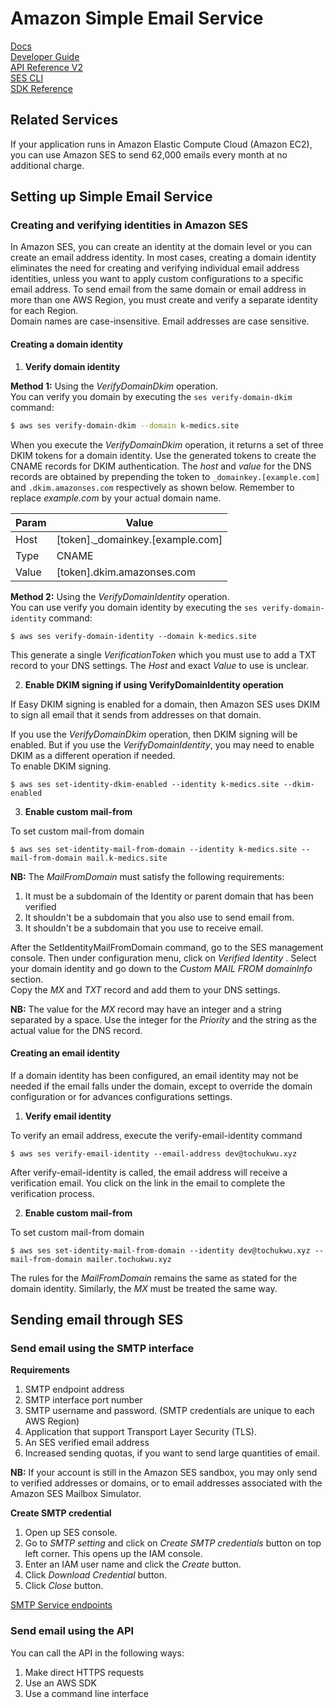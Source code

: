 # Amazon Simple Email Service  
[Docs](https://docs.aws.amazon.com/ses)    
[Developer Guide](https://docs.aws.amazon.com/ses/latest/dg/Welcome.html)   
[API Reference V2](https://docs.aws.amazon.com/ses/latest/APIReference-V2/Welcome.html)   
[SES CLI](https://docs.aws.amazon.com/ses/latest/APIReference-V2/Welcome.htmls)    
[SDK Reference](https://docs.aws.amazon.com/AWSJavaScriptSDK/v3/latest/clients/client-ses/index.html)

## Related Services  
If your application runs in Amazon Elastic Compute Cloud (Amazon EC2), you can use Amazon SES to send 62,000 emails every month at no additional charge.   

## Setting up Simple Email Service
### Creating and verifying identities in Amazon SES    
In Amazon SES, you can create an identity at the domain level or you can create an email address identity.
In most cases, creating a domain identity eliminates the need for creating and verifying individual email address identities, unless you want to apply custom configurations to a specific email address.
To send email from the same domain or email address in more than one AWS Region, you must create and verify a separate identity for each Region.   
Domain names are case-insensitive. Email addresses are case sensitive.  

#### Creating a domain identity    
1. __Verify domain identity__  

__Method 1:__ Using the _VerifyDomainDkim_ operation.  
You can verify you domain by executing the `ses verify-domain-dkim` command:  
```bash
$ aws ses verify-domain-dkim --domain k-medics.site
```  
When you execute the _VerifyDomainDkim_ operation, it returns a set of three DKIM tokens for a domain identity. Use the generated tokens to
create the CNAME records for DKIM authentication. The _host_ and _value_ for the DNS records are obtained by prepending the token to `_domainkey.[example.com]` and `.dkim.amazonses.com` respectively as shown below. Remember to replace _example.com_ by your actual domain name.

Param | Value
------|------
Host  |[token]._domainkey.[example.com]
Type  | CNAME
Value | [token].dkim.amazonses.com

__Method 2:__ Using the _VerifyDomainIdentity_ operation.  
You can use verify you domain identity by executing the  `ses verify-domain-identity` command:
```
$ aws ses verify-domain-identity --domain k-medics.site
```  
This generate a single _VerificationToken_ which you must use to add a TXT record to your DNS settings. The _Host_ and exact _Value_ to use is unclear.

2. __Enable DKIM signing if using VerifyDomainIdentity operation__  

If Easy DKIM signing is enabled for a domain, then Amazon SES uses DKIM to sign all email that it sends from addresses on that domain.

If you use the _VerifyDomainDkim_ operation, then DKIM signing will be enabled.  But if you use the _VerifyDomainIdentity_, you may need to enable DKIM as a different operation if needed.  
To enable DKIM signing.
```
$ aws ses set-identity-dkim-enabled --identity k-medics.site --dkim-enabled
```

3. __Enable custom mail-from__  

To set custom mail-from domain  
```
$ aws ses set-identity-mail-from-domain --identity k-medics.site --mail-from-domain mail.k-medics.site
```  
__NB:__ The _MailFromDomain_ must satisfy the following requirements:
1. It must be a subdomain of the Identity or parent domain that has been verified
2. It shouldn't be a subdomain that you also use to send email from.  
3. It shouldn't be a subdomain that you use to receive email.

After the SetIdentityMailFromDomain command, go to the SES management console. Then under configuration menu, click on _Verified Identity_ . Select your domain identity and go down to the _Custom MAIL FROM domainInfo_ section.  
Copy the _MX_ and _TXT_ record and add them to your DNS settings.  

__NB:__ The value for the _MX_ record may have an integer and a string separated by a space. Use the integer for the _Priority_ and the string as the actual value for the DNS record.

#### Creating an email identity
If a domain identity has been configured, an email identity may not be needed if the email falls under the domain, except to override the domain configuration or for advances configurations settings.   
1. __Verify email identity__  

To verify an email address, execute the verify-email-identity command
```
$ aws ses verify-email-identity --email-address dev@tochukwu.xyz
```  
After verify-email-identity is called, the email address will receive a verification email. You click on the link in the email to complete the verification process.   

2. __Enable custom mail-from__  

To set custom mail-from domain  
```
$ aws ses set-identity-mail-from-domain --identity dev@tochukwu.xyz --mail-from-domain mailer.tochukwu.xyz
```  
The rules for the _MailFromDomain_ remains the same as stated for the domain identity. Similarly, the _MX_ must be treated the same way.


## Sending email through SES
### Send email using the SMTP interface
__Requirements__  
1. SMTP endpoint address
2. SMTP interface port number
3. SMTP username and password. (SMTP credentials are unique to each AWS Region)
4. Application that support Transport Layer Security (TLS).
5. An SES verified email address
6. Increased sending quotas, if you want to send large quantities of email.  

__NB:__ If your account is still in the Amazon SES sandbox, you may only send to verified addresses or domains, or to email addresses associated with the Amazon SES Mailbox Simulator.

__Create SMTP credential__  
1. Open up SES console.
2. Go to _SMTP setting_ and click on _Create SMTP credentials_ button on top left corner. This opens up the IAM console.
3. Enter an IAM user name and click the _Create_ button.
4. Click _Download Credential_ button.  
5. Click _Close_ button.   

[SMTP Service endpoints](https://docs.aws.amazon.com/general/latest/gr/ses.html)  

### Send email using the API
You can call the API in the following ways:
1. Make direct HTTPS requests
2. Use an AWS SDK
3. Use a command line interface
